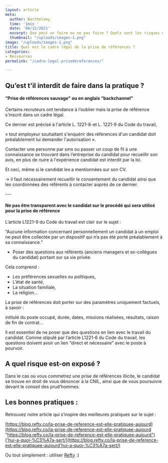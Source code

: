 ```yaml
---
layout: article
meta:
  author: Barthelemy
  time: '1min '
  date: '08/12/2021'
  excerpt: Que peut on faire ou ne pas faire ? Quels sont les risques encourus ?
  thumbnail: "/uploads/images-1.png"
image: "/uploads/images-1.png"
title: Quel est le cadre légal de la prise de références ?
categories:
- Ressources
permalink: "/cadre-legal-prisedereferences/"

---
```

## Qu’est t'il interdit de faire dans la pratique ?

#### “Prise de références sauvage" ou en anglais “backchannel”

Certains recruteurs ont tendance à l’oublier mais la prise de référence s'inscrit dans un cadre légal.

Ce dernier est précisé à l'article L. 1221-8-et L. 1221-9 du Code du travail,

« tout employeur souhaitant s'enquérir des références d'un candidat doit préalablement lui demander l'autorisation ».

Contacter une personne par sms ou passer un coup de fil à une connaissance se trouvant dans l’entreprise du candidat pour recueillir son avis, en plus de nuire à l'expérience candidat est interdit par la loi.

Et ceci, même si le candidat les a mentionnées sur son CV.

→ il faut nécessairement recueillir le consentement du candidat ainsi que les coordonnées des référents à contacter auprès de ce dernier.

\---

#### Ne pas être transparent avec le candidat sur le procédé qui sera utilisé pour la prise de référence

L’article L1221-9 du Code du travail est clair sur le sujet :

“Aucune information concernant personnellement un candidat à un emploi ne peut être collectée par un dispositif qui n’a pas été porté préalablement à sa connaissance.”

* Poser des questions aux référents (anciens managers et ex-collègues du candidat) portant sur sa vie privée.

Cela comprend :

* Les préférences sexuelles ou politiques,
* L’état de santé,
* La situation familiale,
* La religion...

La prise de références doit porter sur des paramètres uniquement factuels, à savoir :

intitulé du poste occupé, durée, dates, missions réalisées, résultats, raison de fin de contrat...

Il est essentiel de ne poser que des questions en lien avec le travail du candidat. Comme stipulé par l’article L1221-6 du Code du travail, les questions doivent avoir un lien “direct et nécessaire” avec le poste à pourvoir.

## **A quel risque est-on exposé ?**

Dans le cas où vous commetrez une prise de références illicite, le candidat se trouve en droit de vous dénoncer à la CNIL, ainsi que de vous poursuivre devant le conseil des prud’hommes.

## **Les bonnes pratiques :**

Retrouvez notre article qui s’inspire des meilleures pratiques sur le sujet :

[https://blog.refty.co/la-prise-de-reference-est-elle-pratiquee-aujourd](https://blog.refty.co/la-prise-de-reference-est-elle-pratiquee-aujourd "https://blog.refty.co/la-prise-de-reference-est-elle-pratiquee-aujourd")['hui-a-quoi-%C3%A7a-sert/](https://blog.refty.co/la-prise-de-reference-est-elle-pratiquee-aujourd'hui-a-quoi-%C3%A7a-sert/)

Ou tout simplement : utiliser [Refty](http://refty.co) :)